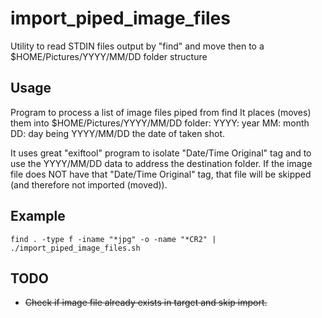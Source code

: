 # import_piped_image_files
Utility to read STDIN files output by "find" and move then to a $HOME/Pictures/YYYY/MM/DD folder structure

## Usage
Program to process a list of image files piped from find
It places (moves) them into $HOME/Pictures/YYYY/MM/DD folder:
YYYY: year
MM: month
DD: day
being YYYY/MM/DD the date of taken shot.

It uses great "exiftool" program to isolate "Date/Time Original" tag and to use the YYYY/MM/DD data to address the destination folder.
If the image file does NOT have that "Date/Time Original" tag, that file will be skipped (and therefore not imported (moved)).



## Example
```
find . -type f -iname "*jpg" -o -name "*CR2" | ./import_piped_image_files.sh
```

## TODO
- ~~Check if image file already exists in target and skip import.~~

